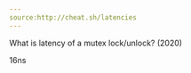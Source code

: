 ```yaml
---
source:http://cheat.sh/latencies
---
```

What is latency of a mutex lock/unlock? (2020)
<!--question-->
16ns
